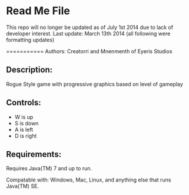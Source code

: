 Read Me File
============

This repo will no longer be updated as of July 1st 2014 due to lack of developer interest.
Last update: March 13th 2014 (all following were formatting updates)

===========
Authors: Creatorri and Mnenmenth
of Eyeris Studios

Description:
------------
Rogue Style game with progressive graphics based on level of gameplay

Controls:
---------
* W is up
* S is down
* A is left
* D is right

Requirements:
--------------
Requires Java(TM) 7 and up to run.

Compatable with: Windows, Mac, Linux, and anything else that runs Java(TM) SE.

